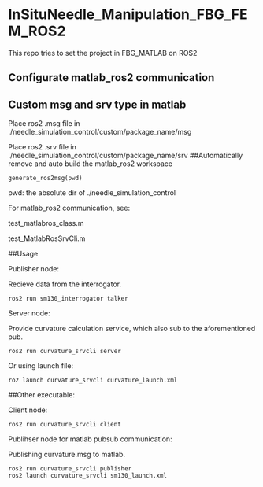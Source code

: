 # InSituNeedle_Manipulation_FBG_FEM_ROS2
This repo tries to set the project in FBG_MATLAB on ROS2

## Configurate matlab_ros2 communication 
## Custom msg and srv type in matlab
Place ros2 .msg file in ./needle_simulation_control/custom/package_name/msg

Place ros2 .srv file in ./needle_simulation_control/custom/package_name/srv
##Automatically remove and auto build the matlab_ros2 workspace

    generate_ros2msg(pwd)
pwd: the absolute dir of ./needle_simulation_control

For matlab_ros2 communication, see:

test_matlabros_class.m

test_MatlabRosSrvCli.m

##Usage

Publisher node: 

Recieve data from the interrogator.


    ros2 run sm130_interrogator talker

Server node: 

Provide curvature calculation service, which also sub to the aforementioned pub.


    ros2 run curvature_srvcli server

Or using launch file:

    ro2 launch curvature_srvcli curvature_launch.xml

##Other executable:

Client node:

    ros2 run curvature_srvcli client

Publihser node for matlab pubsub communication:

Publishing curvature.msg to matlab. 

    ros2 run curvature_srvcli publisher
    ros2 launch curvature_srvcli sm130_launch.xml



